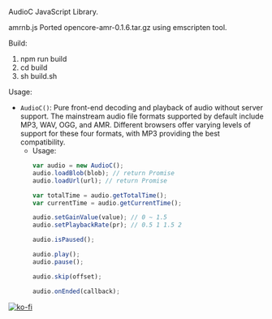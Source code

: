AudioC JavaScript Library.

amrnb.js Ported opencore-amr-0.1.6.tar.gz using emscripten tool.

Build:
1. npm run build
2. cd build
3. sh build.sh

Usage:
* `AudioC()`: Pure front-end decoding and playback of audio without server support. The mainstream audio file formats supported by default include MP3, WAV, OGG, and AMR. Different browsers offer varying levels of support for these four formats, with MP3 providing the best compatibility.
  * Usage: 
    ```js
    var audio = new AudioC();
    audio.loadBlob(blob); // return Promise
    audio.loadUrl(url); // return Promise
    
    var totalTime = audio.getTotalTime();
    var currentTime = audio.getCurrentTime();

    audio.setGainValue(value); // 0 ~ 1.5
    audio.setPlaybackRate(pr); // 0.5 1 1.5 2

    audio.isPaused();

    audio.play();
    audio.pause();

    audio.skip(offset);

    audio.onEnded(callback);
    ```

[![ko-fi](https://ko-fi.com/img/githubbutton_sm.svg)](https://ko-fi.com/S6S6WBTNB)
